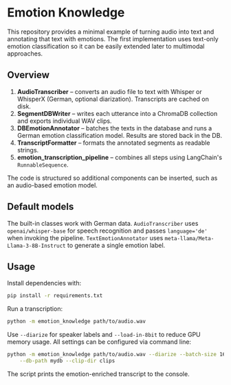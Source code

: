 # Emotion Knowledge

This repository provides a minimal example of turning audio into text
and annotating that text with emotions. The first implementation uses
text-only emotion classification so it can be easily extended later to
multimodal approaches.

## Overview

1. **AudioTranscriber** – converts an audio file to text with Whisper or
   WhisperX (German, optional diarization). Transcripts are cached on
   disk.
2. **SegmentDBWriter** – writes each utterance into a ChromaDB
   collection and exports individual WAV clips.
3. **DBEmotionAnnotator** – batches the texts in the database and runs a
   German emotion classification model. Results are stored back in the
   DB.
4. **TranscriptFormatter** – formats the annotated segments as readable
   strings.
5. **emotion_transcription_pipeline** – combines all steps using
   LangChain's ``RunnableSequence``.

The code is structured so additional components can be inserted, such as
an audio-based emotion model.

## Default models

The built-in classes work with German data. `AudioTranscriber` uses
`openai/whisper-base` for speech recognition and passes
`language='de'` when invoking the pipeline. `TextEmotionAnnotator` uses
``meta-llama/Meta-Llama-3-8B-Instruct`` to generate a single emotion
label.

## Usage

Install dependencies with:

```bash
pip install -r requirements.txt
```

Run a transcription:

```bash
python -m emotion_knowledge path/to/audio.wav
```

Use `--diarize` for speaker labels and `--load-in-8bit` to reduce GPU
memory usage. All settings can be configured via command line:

```bash
python -m emotion_knowledge path/to/audio.wav --diarize --batch-size 16 \
    --db-path mydb --clip-dir clips
```

The script prints the emotion-enriched transcript to the console.

